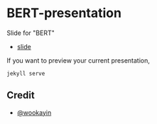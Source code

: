 # BERT-presentation

Slide for "BERT"

- [slide](https://mino-park7.github.io/BERT-presentation)

If you want to preview your current presentation,

```
jekyll serve
```

## Credit
- [@wookayin](https://github.com/wookayin)

